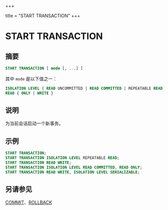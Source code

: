 +++

title = "START TRANSACTION"
+++

# START TRANSACTION

## 摘要

``` sql
START TRANSACTION [ mode [, ...] ]
```

其中 `mode` 是以下值之一：

``` sql
ISOLATION LEVEL { READ UNCOMMITTED | READ COMMITTED | REPEATABLE READ | SERIALIZABLE }
READ { ONLY | WRITE }
```

## 说明

为当前会话启动一个新事务。

## 示例

``` sql
START TRANSACTION;
START TRANSACTION ISOLATION LEVEL REPEATABLE READ;
START TRANSACTION READ WRITE;
START TRANSACTION ISOLATION LEVEL READ COMMITTED, READ ONLY;
START TRANSACTION READ WRITE, ISOLATION LEVEL SERIALIZABLE;
```

## 另请参见

[COMMIT](./commit.html)、[ROLLBACK](./rollback.html)